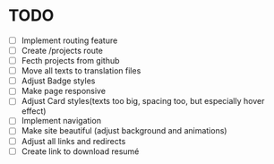 # TODO

- [ ] Implement routing feature
- [ ] Create /projects route
- [ ] Fecth projects from github
- [ ] Move all texts to translation files
- [ ] Adjust Badge styles
- [ ] Make page responsive
- [ ] Adjust Card styles(texts too big, spacing too, but especially hover effect)
- [ ] Implement navigation
- [ ] Make site beautiful (adjust background and animations)
- [ ] Adjust all links and redirects
- [ ] Create link to download resumé

